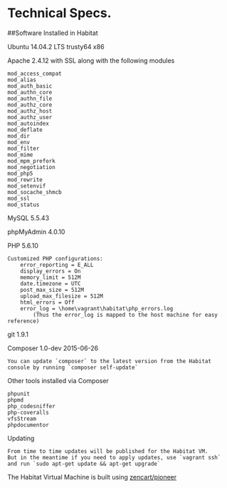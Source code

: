 # Technical Specs.

##Software Installed in Habitat

Ubuntu 14.04.2 LTS trusty64 x86

Apache 2.4.12 with SSL along with the following modules

    mod_access_compat
    mod_alias
    mod_auth_basic
    mod_authn_core
    mod_authn_file
    mod_authz_core
    mod_authz_host
    mod_authz_user
    mod_autoindex
    mod_deflate
    mod_dir
    mod_env
    mod_filter
    mod_mime
    mod_mpm_prefork
    mod_negotiation
    mod_php5
    mod_rewrite
    mod_setenvif
    mod_socache_shmcb
    mod_ssl
    mod_status

MySQL 5.5.43

phpMyAdmin 4.0.10

PHP 5.6.10

    Customized PHP configurations:
        error_reporting = E_ALL
        display_errors = On
        memory_limit = 512M
        date.timezone = UTC
        post_max_size = 512M
        upload_max_filesize = 512M
        html_errors = Off
        error_log = \home\vagrant\habitat\php_errors.log 
            (Thus the error_log is mapped to the host machine for easy reference)


git 1.9.1

Composer 1.0-dev 2015-06-26

    You can update `composer` to the latest version from the Habitat console by running `composer self-update`

Other tools installed via Composer

    phpunit
    phpmd
    php_codesniffer
    php-coveralls
    vfsStream
    phpdocumentor


Updating

    From time to time updates will be published for the Habitat VM.
    But in the meantime if you need to apply updates, use `vagrant ssh` and run `sudo apt-get update && apt-get upgrade`





The Habitat Virtual Machine is built using [zencart/pioneer](https://github.com/zencart/pioneer)
